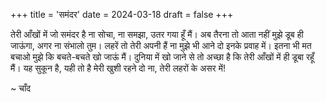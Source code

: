 +++
title = 'समंदर'
date = 2024-03-18
draft = false
+++

तेरी आँखों में जो समंदर है
ना सोचा, ना समझा, उतर गया हूँ मैं।
अब तैरना तो आता नहीं मुझे
डूब ही जाऊंगा, अगर ना संभालो तुम।
लहरें तो तेरी अपनी हैं ना
मुझे भी आने दो इनके प्रवाह में।
इतना भी मत बचाओ मुझे कि
बचते-बचते खो जाऊं मैं।
दुनिया में खो जाने से तो अच्छा है कि
तेरी आँखों में ही डूबा रहूँ मैं।
यह सुकून है, यही तो है मेरी खुशी
रहने दो ना, तेरी लहरों के असर में!

~ चाँद


